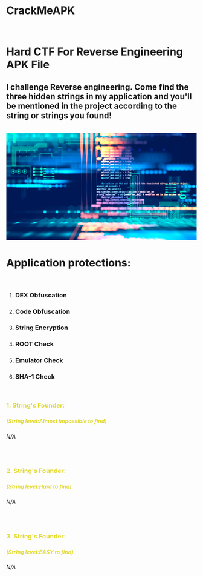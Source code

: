 # CrackMeAPK
<br>
<H1>Hard CTF For Reverse Engineering APK File</H1>
<H2>I challenge Reverse engineering. Come find the <b>three hidden strings</b> in my application and you'll be mentioned in the project according to the string or strings you found!</H2>
<br>

<img src="picture.jpg">
<br>
<H1>Application protections:</H1><br>
<ol>
  <li><H3>DEX Obfuscation</H3></li>
  <li><H3>Code Obfuscation</H3></li>
  <li><H3>String Encryption</H3></li>
  <li><H3>ROOT Check</H3></li>
  <li><H3>Emulator Check</H3></li>
  <li><H3>SHA-1 Check</H3></li>
</ol>
<br>
<H3><p style="color:#e3da34";>1. String's Founder:</p><H3>
<H5><p style="color:#e3da34";>(String level:Almost impossible to find)</p><H5>
<H6>N/A</H6>
  
<br>

<H3><p style="color:#e3da34";>2. String's Founder:</p><H3>
<H5><p style="color:#e3da34";>(String level:Hard to find)</p><H5>
<H6>N/A</H6>
 
<br>
  
<H3><p style="color:#e3da34";>3. String's Founder:</p><H3>
<H5><p style="color:#e3da34";>(String level:EASY to find)</p><H5>
<H6>N/A</H6>
